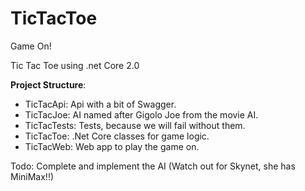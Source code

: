 # TicTacToe
Game On!

Tic Tac Toe using .net Core 2.0

<b>Project Structure</b>:
<ul>  
  <li>TicTacApi: Api with a bit of Swagger.</li>  
  <li>TicTacJoe: AI named after Gigolo Joe from the movie AI.</li>  
  <li>TicTacTests: Tests, because we will fail without them.</li>  
  <li>TicTacToe: .Net Core classes for game logic. </li>  
  <li>TicTacWeb: Web app to play the game on.</li>  
</ul>

Todo: Complete and implement the AI (Watch out for Skynet, she has MiniMax!!)
